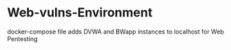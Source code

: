 # Web-vulns-Environment
docker-compose file adds DVWA and BWapp instances to localhost for Web Pentesting
